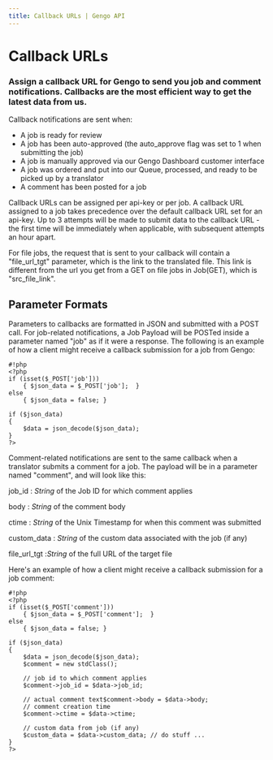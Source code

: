```yaml
---
title: Callback URLs | Gengo API
---
```


# Callback URLs

### Assign a callback URL for Gengo to send you job and comment notifications. Callbacks are the most efficient way to get the latest data from us.

Callback notifications are sent when:

* A job is ready for review
* A job has been auto-approved (the auto_approve flag was set to 1 when submitting the job)
* A job is manually approved via our Gengo Dashboard customer interface
* A job was ordered and put into our Queue, processed, and ready to be picked up by a translator
* A comment has been posted for a job

Callback URLs can be assigned per api-key or per job. A callback URL assigned to a job takes precedence over the default callback URL set for an api-key. Up to 3 attempts will be made to submit data to the callback URL - the first time will be immediately when applicable, with subsequent attempts an hour apart.

For file jobs, the request that is sent to your callback will contain a "file_url_tgt" parameter, which is the link to the translated file. This link is different from the url you get from a GET on file jobs in Job(GET), which is "src_file_link".

## Parameter Formats

Parameters to callbacks are formatted in JSON and submitted with a POST call. For job-related notifications, a Job Payload will be POSTed inside a parameter named "job" as if it were a response. The following is an example of how a client might receive a callback submission for a job from Gengo:


    #!php
    <?php
    if (isset($_POST['job']))
        { $json_data = $_POST['job'];  }
    else
        { $json_data = false; }

    if ($json_data)
    {
        $data = json_decode($json_data);
    }
    ?>

Comment-related notifications are sent to the same callback when a translator submits a comment for a job. The payload will be in a parameter named "comment", and will look like this:

job_id
: _String_ of the Job ID for which comment applies

body
: _String_ of the comment body

ctime
: _String_ of the Unix Timestamp for when this comment was submitted

custom_data
: _String_ of the custom data associated with the job (if any)

file_url_tgt
:_String_ of the full URL of the target file

Here's an example of how a client might receive a callback submission for a job comment:

    #!php
    <?php
    if (isset($_POST['comment']))
        { $json_data = $_POST['comment'];  }
    else
        { $json_data = false; }

    if ($json_data)
    {
        $data = json_decode($json_data);
        $comment = new stdClass();

        // job id to which comment applies
        $comment->job_id = $data->job_id;

        // actual comment text$comment->body = $data->body;
        // comment creation time
        $comment->ctime = $data->ctime;

        // custom data from job (if any)
        $custom_data = $data->custom_data; // do stuff ...
    }
    ?>
